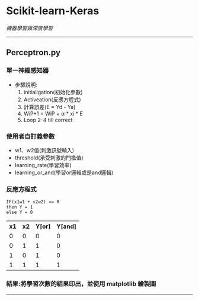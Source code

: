 # Scikit-learn-Keras
*機器學習與深度學習*
* * *
## Perceptron.py
### 單一神經感知器
* 步驟說明:
  1. initialigation(初始化參數)
  2. Activeation(反應方程式)
  3. 計算誤差(E = Yd - Ya)
  4. WiP+1 = WiP + α * xi * E
  5. Loop 2-4 till correct

### 使用者自訂義參數
* w1、w2值(刺激訊號輸入)
* threshold(承受刺激的門檻值)
* learning_rate(學習效率)
* learning_or_and(學習or邏輯或是and邏輯)

### 反應方程式
    IF(x1w1 + x2w2) >= θ
    then Y = 1
    else Y = 0

<table align='center' valign="middle">
    <tr>
        <th>x1</th><th>x2</th><th>Y[or]</th><th>Y[and]</th>
    </tr>
    <tr>
      <td>0</td><td>0</td><td>0</td><td>0</td>
    </tr>
    <tr>
      <td>0</td><td>1</td><td>1</td><td>0</td>
    </tr>
    <tr>
      <td>1</td><td>0</td><td>1</td><td>0</td>
    </tr>
    <tr>
      <td>1</td><td>1</td><td>1</td><td>1</td>
    </tr>
</table>

### 結果:將學習次數的結果印出，並使用 matplotlib 繪製圖
* * *
